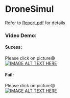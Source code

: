 # DroneSimul

Refer to [Report.pdf](https://github.com/medegw01/DroneSimul/blob/master/Report.pdf) for details

### Video Demo:
#### Sucess:
Please click on picture:smile:<br>
[![IMAGE ALT TEXT HERE](https://img.youtube.com/vi/8oqbDg8iEW8/0.jpg)](https://www.youtube.com/watch?v=8oqbDg8iEW8&feature=youtu.be)

#### Fail:
Please click on picture:smile:<br>
[![IMAGE ALT TEXT HERE](https://img.youtube.com/vi/L5V4F3fD1ZE/0.jpg)](https://www.youtube.com/watch?v=L5V4F3fD1ZE&feature=youtu.be)

